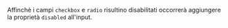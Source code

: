 Affinchè i campi `checkbox` e `radio` risultino disabilitati occorrerà aggiungere la proprietà `disabled` all'input.

